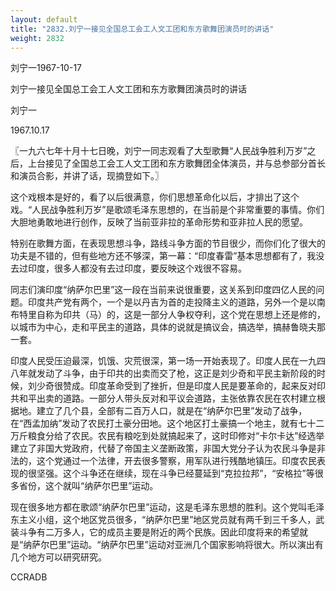 ```yaml
---
layout: default
title: "2832.刘宁一接见全国总工会工人文工团和东方歌舞团演员时的讲话"
weight: 2832
---
```


刘宁一1967-10-17

刘宁一接见全国总工会工人文工团和东方歌舞团演员时的讲话

刘宁一

1967.10.17

〖一九六七年十月十七日晚，刘宁一同志观看了大型歌舞“人民战争胜利万岁”之后，上台接见了全国总工会工人文工团和东方歌舞团全体演员，并与总参部分首长和演员合影，并讲了话，现摘登如下。〗

这个戏根本是好的，看了以后很满意，你们思想革命化以后，才排出了这个戏。“人民战争胜利万岁”是歌颂毛泽东思想的，在当前是个非常重要的事情。你们大胆地勇敢地进行创作，反映了当前亚非拉的革命形势和亚非拉人民的愿望。

特别在歌舞方面，在表现思想斗争，路线斗争方面的节目很少，而你们化了很大的功夫是不错的，但有些地方还不够深，第一幕：“印度春雷”基本思想都有了，我没去过印度，很多人都没有去过印度，要反映这个戏很不容易。

同志们演印度“纳萨尔巴里”这一段在当前来说很重要，这关系到印度四亿人民的问题。印度共产党有两个，一个是以丹吉为首的走投降主义的道路，另外一个是以南布特里自称为印共（马）的，这是一部分人争权夺利，这个党在思想上还是修的，以城市为中心，走和平民主的道路，具体的说就是搞议会，搞选举，搞赫鲁晓夫那一套。

印度人民受压迫最深，饥饿、灾荒很深，第一场一开始表现了。印度人民在一九四八年就发动了斗争，由于印共的出卖而交了枪，这正是刘少奇和平民主新阶段的时候，刘少奇很赞成。印度革命受到了挫折，但是印度人民是要革命的，起来反对印共和平出卖的道路。一部分人带头反对和平议会道路，主张依靠农民在农村建立根据地。建立了几个县，全部有二百万人口，就是在“纳萨尔巴里”发动了战争，在“西孟加纳”发动了农民打土豪分田地。这个地区打土豪搞一个地主，就有七十二万斤粮食分给了农民。农民有粮吃到处就搞起来了，这时印修对“卡尔卡达”经选举建立了非国大党政府，代替了帝国主义垄断政策，非国大党分子认为农民斗争是非法的，这个党通过一个法律，开去很多警察，用军队进行残酷地镇压。印度农民表现的很坚强。这个斗争还在继续，现在斗争已经蔓延到“克拉拉邦”，“安格拉”等很多省份，这个就叫“纳萨尔巴里”运动。

现在很多地方都在歌颂“纳萨尔巴里”运动，这是毛泽东思想的胜利。这个党叫毛泽东主义小组，这个地区党员很多，“纳萨尔巴里”地区党员就有两千到三千多人，武装斗争有二万多人，它的成员主要是附近的两个民族。因此印度将来的希望就是“纳萨尔巴里”运动。“纳萨尔巴里”运动对亚洲几个国家影响将很大。所以演出有几个地方可以研究研究。

CCRADB


